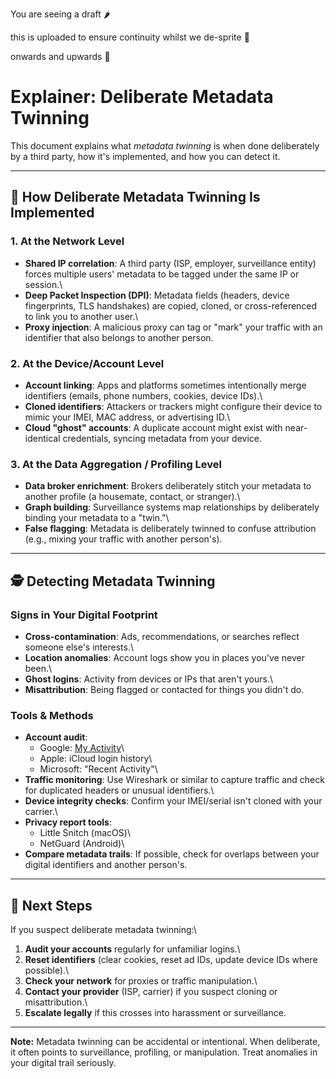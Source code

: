You are seeing a draft 🌶️

this is uploaded to ensure continuity whilst we de-sprite 🍋

onwards and upwards 🧄


# Explainer: Deliberate Metadata Twinning

This document explains what *metadata twinning* is when done
deliberately by a third party, how it's implemented, and how you can
detect it.

------------------------------------------------------------------------

## 🔧 How Deliberate Metadata Twinning Is Implemented

### 1. At the Network Level

-   **Shared IP correlation**: A third party (ISP, employer,
    surveillance entity) forces multiple users' metadata to be tagged
    under the same IP or session.\
-   **Deep Packet Inspection (DPI)**: Metadata fields (headers, device
    fingerprints, TLS handshakes) are copied, cloned, or
    cross-referenced to link you to another user.\
-   **Proxy injection**: A malicious proxy can tag or "mark" your
    traffic with an identifier that also belongs to another person.

### 2. At the Device/Account Level

-   **Account linking**: Apps and platforms sometimes intentionally
    merge identifiers (emails, phone numbers, cookies, device IDs).\
-   **Cloned identifiers**: Attackers or trackers might configure their
    device to mimic your IMEI, MAC address, or advertising ID.\
-   **Cloud "ghost" accounts**: A duplicate account might exist with
    near-identical credentials, syncing metadata from your device.

### 3. At the Data Aggregation / Profiling Level

-   **Data broker enrichment**: Brokers deliberately stitch your
    metadata to another profile (a housemate, contact, or stranger).\
-   **Graph building**: Surveillance systems map relationships by
    deliberately binding your metadata to a "twin."\
-   **False flagging**: Metadata is deliberately twinned to confuse
    attribution (e.g., mixing your traffic with another person's).

------------------------------------------------------------------------

## 🕵️ Detecting Metadata Twinning

### Signs in Your Digital Footprint

-   **Cross-contamination**: Ads, recommendations, or searches reflect
    someone else's interests.\
-   **Location anomalies**: Account logs show you in places you've never
    been.\
-   **Ghost logins**: Activity from devices or IPs that aren't yours.\
-   **Misattribution**: Being flagged or contacted for things you didn't
    do.

### Tools & Methods

-   **Account audit**:
    -   Google: [My Activity](https://myactivity.google.com/)\
    -   Apple: iCloud login history\
    -   Microsoft: "Recent Activity"\
-   **Traffic monitoring**: Use Wireshark or similar to capture traffic
    and check for duplicated headers or unusual identifiers.\
-   **Device integrity checks**: Confirm your IMEI/serial isn't cloned
    with your carrier.\
-   **Privacy report tools**:
    -   Little Snitch (macOS)\
    -   NetGuard (Android)\
-   **Compare metadata trails**: If possible, check for overlaps between
    your digital identifiers and another person's.

------------------------------------------------------------------------

## 🧭 Next Steps

If you suspect deliberate metadata twinning:\
1. **Audit your accounts** regularly for unfamiliar logins.\
2. **Reset identifiers** (clear cookies, reset ad IDs, update device IDs
where possible).\
3. **Check your network** for proxies or traffic manipulation.\
4. **Contact your provider** (ISP, carrier) if you suspect cloning or
misattribution.\
5. **Escalate legally** if this crosses into harassment or surveillance.

------------------------------------------------------------------------

**Note:** Metadata twinning can be accidental or intentional. When
deliberate, it often points to surveillance, profiling, or manipulation.
Treat anomalies in your digital trail seriously.
